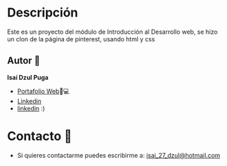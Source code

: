 # Descripción
Este es un proyecto del módulo de Introducción al Desarrollo web, se hizo un clon de la página de pinterest, usando html y css

## Autor 📝
**Isaí Dzul Puga**
* [Portafolio Web](https://isaidzp.github.io/Isaidzul.github.io/)📁💻
* [Linkedin](www.linkedin.com/in/isaídp)
* [linkedin](www.linkedin.com/in/isaídp) :)
<!-- # Ver ejemplo en vivo -->
<!-- # Instalación -->
# Contacto 📱
* Si quieres contactarme puedes escribirme a: isai_27_dzul@hotmail.com

